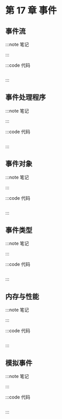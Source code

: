 # 第 17 章 事件

## 事件流

:::note 笔记

:::

:::code 代码

```js
```

:::

## 事件处理程序

:::note 笔记

:::

:::code 代码

```js
```

:::

## 事件对象

:::note 笔记

:::

:::code 代码

```js
```

:::

## 事件类型

:::note 笔记

:::

:::code 代码

```js
```

:::

## 内存与性能

:::note 笔记

:::

:::code 代码

```js
```

:::

## 模拟事件

:::note 笔记

:::

:::code 代码

```js
```

:::
